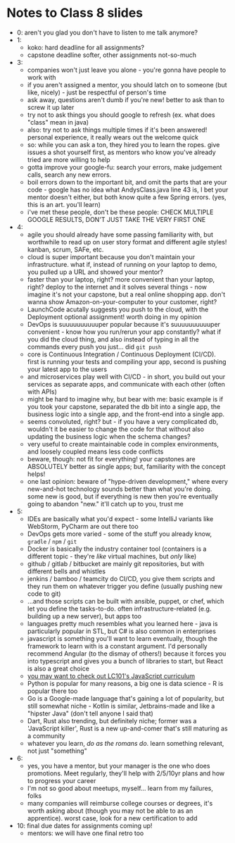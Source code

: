# Notes to Class 8 slides

* 0: aren't you glad you don't have to listen to me talk anymore?
* 1:
  * koko: hard deadline for all assignments?
  * capstone deadline softer, other assignments not-so-much
* 3:
  * companies won't just leave you alone - you're gonna have people to work with
  * if you aren't assigned a mentor, you should latch on to someone (but like, nicely) - just be respectful of person's time
  * ask away, questions aren't dumb if you're new! better to ask than to screw it up later
  * try not to ask things you should google to refresh (ex. what does "class" mean in java)
  * also: try not to ask things multiple times if it's been answered! personal experience, it really wears out the welcome quick
  * so: while you can ask a ton, they hired you to learn the ropes. give issues a shot yourself first, as mentors who know you've already tried are more willing to help
  * gotta improve your google-fu: search your errors, make judgement calls, search any new errors.
  * boil errors down to the important bit, and omit the parts that are your code - google has no idea what AndysClass.java line 43 is, I bet your mentor doesn't either, but both know quite a few Spring errors. (yes, this is an art. you'll learn)
  * i've met these people, don't be these people: CHECK MULTIPLE GOOGLE RESULTS, DON'T JUST TAKE THE VERY FIRST ONE
* 4:
  * agile you should already have some passing familiarity with, but worthwhile to read up on user story format and different agile styles! kanban, scrum, SAFe, etc.
  * cloud is super important because you don't maintain your infrastructure. what if, instead of running on your laptop to demo, you pulled up a URL and showed your mentor?
  * faster than your laptop, right? more convenient than your laptop, right? deploy to the internet and it solves several things - now imagine it's not your capstone, but a real online shopping app. don't wanna show Amazon-on-your-computer to your customer, right?
  * LaunchCode acutally suggests you push to the cloud, with the Deployment optional assignment! worth doing in my opinion
  * DevOps is suuuuuuuuuuper popular because it's suuuuuuuuuuper convenient - know how you run/rerun your app constantly? what if you did the cloud thing, and also instead of typing in all the commands every push you just... did `git push`
  * core is Continuous Integration / Continuous Deployment (CI/CD). first is running your tests and compiling your app, second is pushing your latest app to the users
  * and microservices play well with CI/CD - in short, you build out your services as separate apps, and communicate with each other (often with APIs)
  * might be hard to imagine why, but bear with me: basic example is if you took your capstone, separated the db bit into a single app, the business logic into a single app, and the front-end into a single app.
  * seems convoluted, right? but - if you have a very complicated db, wouldn't it be easier to change the code for that without also updating the business logic when the schema changes?
  * very useful to create maintainable code in complex environments, and loosely coupled means less code conflicts
  * beware, though: not fit for everything! your capstones are ABSOLUTELY better as single apps; but, familiarity with the concept helps!
  * one last opinion: beware of "hype-driven development," where every new-and-hot technology sounds better than what you're doing. some new is good, but if everything is new then you're eventually going to abandon "new." it'll catch up to you, trust me
* 5:
  * IDEs are basically what you'd expect - some IntelliJ variants like WebStorm, PyCharm are out there too
  * DevOps gets more varied - some of the stuff you already know, `gradle` / `npm` / `git`
  * Docker is basically the industry container tool (containers is a different topic - they're _like_ virtual machines, but _only_ like)
  * github / gitlab / bitbucket are mainly git repositories, but with different bells and whistles
  * jenkins / bamboo / teamcity do CI/CD, you give them scripts and they run them on whatever trigger you define (usually pushing new code to git)
  * ...and those scripts can be built with ansible, puppet, or chef, which let you define the tasks-to-do. often infrastructure-related (e.g. building up a new server), but apps too
  * languages pretty much resembles what you learned here - java is particularly popular in STL, but C# is also common in enterprises
  * javascript is something you'll want to learn eventually, though the framework to learn with is a constant argument. I'd personally recommend Angular (to the dismay of others!) because it forces you into typescript and gives you a bunch of libraries to start, but React is also a great choice
  * [you may want to check out LC101's JavaScript curriculum](https://education.launchcode.org/intro-to-professional-web-dev/)
  * Python is popular for many reasons, a big one is data science - R is popular there too
  * Go is a Google-made language that's gaining a lot of popularity, but still somewhat niche - Kotlin is similar, Jetbrains-made and like a "hipster Java" (don't tell anyone I said that)
  * Dart, Rust also trending, but definitely niche; former was a 'JavaScript killer', Rust is a new up-and-comer that's still maturing as a community
  * whatever you learn, _do as the romans do_. learn something relevant, not just "something"
* 6:
  * yes, you have a mentor, but your manager is the one who does promotions. Meet regularly, they'll help with 2/5/10yr plans and how to progress your career
  * I'm not so good about meetups, myself... learn from my failures, folks
  * many companies will reimburse college courses or degrees, it's worth asking about (though you may not be able to as an apprentice). worst case, look for a new certification to add
* 10: final due dates for assignments coming up!
  * mentors: we will have one final retro too

